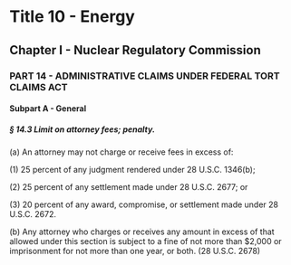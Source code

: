 
# Title 10 - Energy
## Chapter I - Nuclear Regulatory Commission
### PART 14 - ADMINISTRATIVE CLAIMS UNDER FEDERAL TORT CLAIMS ACT
#### Subpart A - General
##### § 14.3 Limit on attorney fees; penalty.

(a) An attorney may not charge or receive fees in excess of:

(1) 25 percent of any judgment rendered under 28 U.S.C. 1346(b);

(2) 25 percent of any settlement made under 28 U.S.C. 2677; or

(3) 20 percent of any award, compromise, or settlement made under 28 U.S.C. 2672.

(b) Any attorney who charges or receives any amount in excess of that allowed under this section is subject to a fine of not more than $2,000 or imprisonment for not more than one year, or both. (28 U.S.C. 2678)
